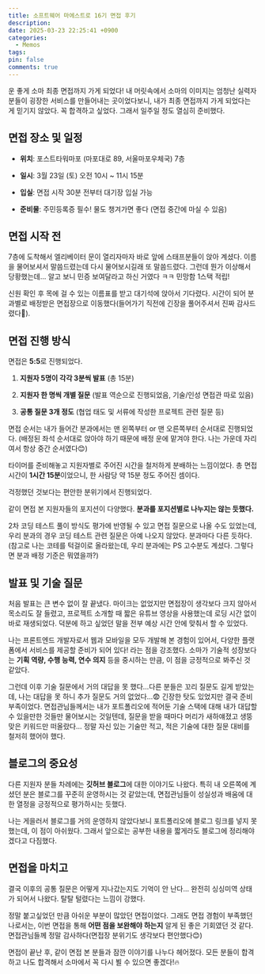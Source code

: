 ```yaml
---
title: 소프트웨어 마에스트로 16기 면접 후기
description: 
date: 2025-03-23 22:25:41 +0900
categories:
  - Memos
tags: 
pin: false
comments: true
---
```

운 좋게 소마 최종 면접까지 가게 되었다! 내 머릿속에서 소마의 이미지는 엄청난 실력자 분들이 굉장한 서비스를 만들어내는 곳이었다보니, 내가 최종 면접까지 가게 되었다는 게 믿기지 않았다. 꼭 합격하고 싶었다. 그래서 일주일 정도 열심히 준비했다.

## 면접 장소 및 일정

- **위치**: 포스트타워마포 (마포대로 89, 서울마포우체국) 7층
    
- **일시**: 3월 23일 (토) 오전 10시 ~ 11시 15분
    
- **입실**: 면접 시작 30분 전부터 대기장 입실 가능
    
- **준비물**: 주민등록증 필수! 물도 챙겨가면 좋다 (면접 중간에 마실 수 있음)
    

## 면접 시작 전

7층에 도착해서 엘리베이터 문이 열리자마자 바로 앞에 스태프분들이 앉아 계셨다. 이름을 물어보셔서 말씀드렸는데 다시 물어보시길래 또 말씀드렸다. 그런데 뭔가 이상해서 당황했는데... 알고 보니 민증 보여달라고 하신 거였다 ㅋㅋ 민망함 1스택 적립!

신원 확인 후 목에 걸 수 있는 이름표를 받고 대기석에 앉아서 기다렸다. 시간이 되어 분과별로 배정받은 면접장으로 이동했다(들어가기 직전에 긴장을 풀어주셔서 진짜 감사드렸다🥹).

## 면접 진행 방식

면접은 **5:5**로 진행되었다.

1. **지원자 5명이 각각 3분씩 발표** (총 15분)
    
2. **지원자 한 명씩 개별 질문** (발표 역순으로 진행되었음, 기술/인성 면접관 따로 있음)
    
3. **공통 질문 3개 정도** (협업 태도 및 서류에 작성한 프로젝트 관련 질문 등)

면접 순서는 내가 들어간 분과에서는 맨 왼쪽부터 or 맨 오른쪽부터 순서대로 진행되었다. (배정된 좌석 순서대로 앉아야 하기 때문에 배정 운에 맡겨야 한다. 나는 가운데 자리여서 항상 중간 순서였다😊)

타이머를 준비해놓고 지원자별로 주어진 시간을 철저하게 분배하는 느낌이었다. 총 면접 시간이 **1시간 15분**이었으니, 한 사람당 약 15분 정도 주어진 셈이다.

걱정했던 것보다는 편안한 분위기에서 진행되었다.

같이 면접 본 지원자들의 포지션이 다양했다. **분과를 포지션별로 나누지는 않는 듯했다.**

2차 코딩 테스트 풀이 방식도 평가에 반영될 수 있고 면접 질문으로 나올 수도 있었는데, 우리 분과의 경우 코딩 테스트 관련 질문은 아예 나오지 않았다. 분과마다 다른 듯하다. (참고로 나는 코테를 턱걸이로 올라왔는데, 우리 분과에는 PS 고수분도 계셨다. 그렇다면 분과 배정 기준은 뭐였을까?)

## 발표 및 기술 질문

처음 발표는 큰 변수 없이 잘 끝냈다. 마이크는 없었지만 면접장이 생각보다 크지 않아서 목소리도 잘 들렸고, 프로젝트 소개할 때 짧은 유튜브 영상을 사용했는데 로딩 시간 없이 바로 재생되었다. 덕분에 하고 싶었던 말을 전부 예상 시간 안에 맞춰서 할 수 있었다.

나는 프론트엔드 개발자로서 웹과 모바일을 모두 개발해 본 경험이 있어서, 다양한 플랫폼에서 서비스를 제공할 준비가 되어 있다! 라는 점을 강조했다. 소마가 기술적 성장보다는 **기획 역량, 수행 능력, 연수 의지** 등을 중시하는 만큼, 이 점을 긍정적으로 봐주신 것 같았다.

그런데 이후 기술 질문에서 거의 대답을 못 했다...다른 분들은 꼬리 질문도 길게 받았는데, 나는 대답을 못 하니 추가 질문도 거의 없었다...😨 긴장한 탓도 있었지만 결국 준비 부족이었다. 면접관님들께서는 내가 포트폴리오에 적어둔 기술 스택에 대해 내가 대답할 수 있을만한 것들만 물어보시는 것일텐데, 질문을 받을 때마다 머리가 새하얘졌고 생뚱맞은 키워드만 떠올랐다... 정말 자신 있는 기술만 적고, 적은 기술에 대한 질문 대비를 철저히 했어야 했다.

## 블로그의 중요성

다른 지원자 분들 차례에는 **깃허브 블로그**에 대한 이야기도 나왔다. 특히 내 오른쪽에 계셨던 분은 블로그를 꾸준히 운영하시는 것 같았는데, 면접관님들이 성실성과 배움에 대한 열정을 긍정적으로 평가하시는 듯했다. 

나는 게을러서 블로그를 거의 운영하지 않았다보니 포트폴리오에 블로그 링크를 넣지 못했는데, 이 점이 아쉬웠다. 그래서 앞으로는 공부한 내용을 짧게라도 블로그에 정리해야겠다고 다짐했다.

## 면접을 마치고

결국 이후의 공통 질문은 어떻게 지나갔는지도 기억이 안 난다... 완전히 싱싱미역 상태가 되어서 나왔다. 탈탈 털렸다는 느낌이 강했다.

정말 붙고싶었던 만큼 아쉬운 부분이 많았던 면접이었다. 그래도 면접 경험이 부족했던 나로서는, 이번 면접을 통해 **어떤 점을 보완해야 하는지** 알게 된 좋은 기회였던 것 같다. 면접관님들께 정말 감사하다(면접장 분위기도 생각보다 편안했다😊)

면접이 끝난 후, 같이 면접 본 분들과 잠깐 이야기를 나누다 헤어졌다. 모든 분들이 합격하고 나도 합격해서 소마에서 꼭 다시 뵐 수 있으면 좋겠다!🔥